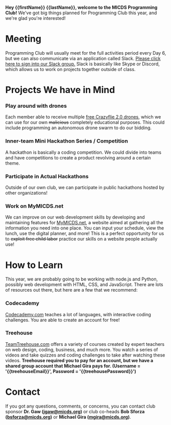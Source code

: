 **Hey {{firstName}} {{lastName}}, welcome to the MICDS Programming Club!**
We've got big things planned for Programming Club this year, and we're glad you're interested!

# Meeting
Programming Club will usually meet for the full activities period every Day 6, but we can also communicate via an application called Slack. [Please click here to sign into our Slack group.](http://micdsprogrammingclub.slack.com/) Slack is basically like Skype or Discord, which allows us to work on projects together outside of class.

# Projects We have in Mind

### Play around with drones
Each member able to receive multiple [free Crazyflie 2.0 drones](https://www.bitcraze.io/crazyflie-2/), which we can use for our own ~~malicious~~ completely educational purposes. This could include programming an autonomous drone swarm to do our bidding.</p>

### Inner-team Mini Hackathon Series / Competition
A hackathon is basically a coding competition. We could divide into teams and have competitions to create a product revolving around a certain theme.

### Participate in Actual Hackathons
Outside of our own club, we can participate in public hackathons hosted by other organizations!

### Work on MyMICDS.net
We can improve on our web development skills by developing and maintaining features for [MyMICDS.net](https://mymicds.net), a website aimed at gathering all the information you need into one place. You can input your schedule, view the lunch, use the digital planner, and more! This is a perfect opportunity for us to ~~exploit free child labor~~ practice our skills on a website people actually use!

# How to Learn
This year, we are probably going to be working with node.js and Python, possibly web development with HTML, CSS, and JavaScript. There are lots of resources out there, but here are a few that we recommend:

### Codecademy
[Codecademy.com](https://www.codecademy.com/) teaches a lot of languages, with interactive coding challenges. You are able to create an account for free!

### Treehouse
[TeamTreehouse.com](https://teamtreehouse.com/home) offers a variety of courses created by expert teachers on web design, coding, business, and much more. You watch a series of videos and take quizzes and coding challenges to take after watching these videos. **Treehouse required you to pay for an account, but we have a shared group account that Michael Gira pays for. (Username = '{{treehouseEmail}}', Password = '{{treehousePassword}}')**

# Contact
If you got any questions, comments, or concerns, you can contact club sponsor **Dr. Gaw (jgaw@micds.org)** or club co-heads **Bob Sforza (bsforza@micds.org)** or **Michael Gira (mgira@micds.org)**.
